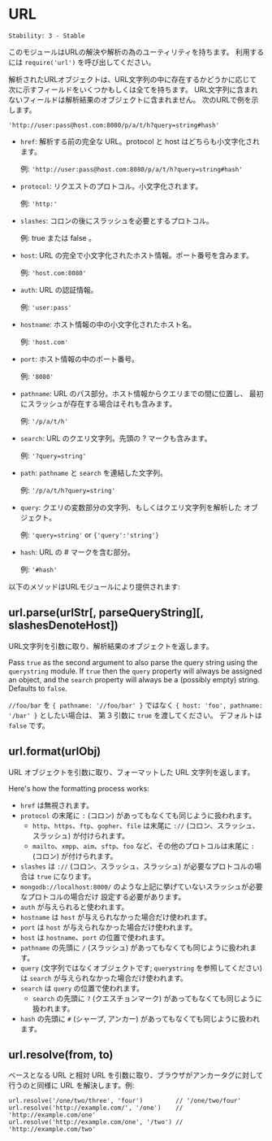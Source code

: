 # URL

    Stability: 3 - Stable

<!--
This module has utilities for URL resolution and parsing.
Call `require('url')` to use it.
-->

このモジュールはURLの解決や解析の為のユーティリティを持ちます。
利用するには `require('url')` を呼び出してください。

<!--
Parsed URL objects have some or all of the following fields, depending on
whether or not they exist in the URL string. Any parts that are not in the URL
string will not be in the parsed object. Examples are shown for the URL
-->

解析されたURLオブジェクトは、URL文字列の中に存在するかどうかに応じて
次に示すフィールドをいくつかもしくは全てを持ちます。
URL文字列に含まれないフィールドは解析結果のオブジェクトに含まれません。
次のURLで例を示します。

`'http://user:pass@host.com:8080/p/a/t/h?query=string#hash'`

<!--
* `href`: The full URL that was originally parsed. Both the protocol and host are lowercased.

    Example: `'http://user:pass@host.com:8080/p/a/t/h?query=string#hash'`

* `protocol`: The request protocol, lowercased.

    Example: `'http:'`

* `slashes`: The protocol requires slashes after the colon

    Example: true or false

* `host`: The full lowercased host portion of the URL, including port
  information.

    Example: `'host.com:8080'`

* `auth`: The authentication information portion of a URL.

    Example: `'user:pass'`

* `hostname`: Just the lowercased hostname portion of the host.

    Example: `'host.com'`

* `port`: The port number portion of the host.

    Example: `'8080'`

* `pathname`: The path section of the URL, that comes after the host and
  before the query, including the initial slash if present.

    Example: `'/p/a/t/h'`

* `search`: The 'query string' portion of the URL, including the leading
  question mark.

    Example: `'?query=string'`

* `path`: Concatenation of `pathname` and `search`.

    Example: `'/p/a/t/h?query=string'`

* `query`: Either the 'params' portion of the query string, or a
  querystring-parsed object.

    Example: `'query=string'` or `{'query':'string'}`

* `hash`: The 'fragment' portion of the URL including the pound-sign.

    Example: `'#hash'`
-->

* `href`: 解析する前の完全な URL。protocol と host はどちらも小文字化されます。

    例: `'http://user:pass@host.com:8080/p/a/t/h?query=string#hash'`

* `protocol`: リクエストのプロトコル。小文字化されます。

    例: `'http:'`

* `slashes`: コロンの後にスラッシュを必要とするプロトコル。

    例: true または false 。

* `host`: URL の完全で小文字化されたホスト情報。ポート番号を含みます。

    例: `'host.com:8080'`

* `auth`: URL の認証情報。

    例: `'user:pass'`

* `hostname`: ホスト情報の中の小文字化されたホスト名。

    例: `'host.com'`

* `port`: ホスト情報の中のポート番号。

    例: `'8080'`

* `pathname`: URL のパス部分。ホスト情報からクエリまでの間に位置し、
  最初にスラッシュが存在する場合はそれも含みます。

    例: `'/p/a/t/h'`

* `search`: URL のクエリ文字列。先頭の ? マークも含みます。

    例: `'?query=string'`

* `path`: `pathname` と `search` を連結した文字列。

    例: `'/p/a/t/h?query=string'`

* `query`: クエリの変数部分の文字列、もしくはクエリ文字列を解析した
  オブジェクト。

    例: `'query=string'` or `{'query':'string'}`

* `hash`: URL の # マークを含む部分。

    例: `'#hash'`

<!--
The following methods are provided by the URL module:
-->

以下のメソッドはURLモジュールにより提供されます:

## url.parse(urlStr[, parseQueryString][, slashesDenoteHost])

<!--
Take a URL string, and return an object.
-->

URL文字列を引数に取り、解析結果のオブジェクトを返します。

Pass `true` as the second argument to also parse the query string using the
`querystring` module. If `true` then the `query` property will always be
assigned an object, and the `search` property will always be a (possibly
empty) string.  Defaults to `false`.

<!--
Pass `true` as the third argument to treat `//foo/bar` as
`{ host: 'foo', pathname: '/bar' }` rather than
`{ pathname: '//foo/bar' }`. Defaults to `false`.
-->

`//foo/bar` を `{ pathname: '//foo/bar' }` ではなく
`{ host: 'foo', pathname: '/bar' }` としたい場合は、
第 3 引数に `true` を渡してください。
デフォルトは `false` です。

## url.format(urlObj)

<!--
Take a parsed URL object, and return a formatted URL string.
-->

URL オブジェクトを引数に取り、フォーマットした URL 文字列を返します。

Here's how the formatting process works:

<!--
* `href` will be ignored.
* `protocol` is treated the same with or without the trailing `:` (colon).
  * The protocols `http`, `https`, `ftp`, `gopher`, `file` will be
    postfixed with `://` (colon-slash-slash).
  * All other protocols `mailto`, `xmpp`, `aim`, `sftp`, `foo`, etc will
    be postfixed with `:` (colon)
* `slashes` set to `true` if the protocol requires `://` (colon-slash-slash)
  * Only needs to be set for protocols not previously listed as requiring
    slashes, such as `mongodb://localhost:8000/`
* `auth` will be used if present.
* `hostname` will only be used if `host` is absent.
* `port` will only be used if `host` is absent.
* `host` will be used in place of `hostname` and `port`
* `pathname` is treated the same with or without the leading `/` (slash).
* `query` (object; see `querystring`) will only be used if `search` is absent.
* `search` will be used in place of `query`.
  * It is treated the same with or without the leading `?` (question mark).
* `hash` is treated the same with or without the leading `#` (pound sign, anchor).
-->

* `href` は無視されます。
* `protocol` の末尾に `:` (コロン) があってもなくても同じように扱われます。
  * `http`、`https`、`ftp`、`gopher`、`file` は末尾に `://`
    (コロン、スラッシュ、スラッシュ) が付けられます。
  * `mailto`、`xmpp`、`aim`、`sftp`、`foo` など、その他のプロトコルは末尾に `:`
    (コロン) が付けられます。
* `slashes` は `://` (コロン、スラッシュ、スラッシュ) が必要なプロトコルの場合は `true` になります。
 * `mongodb://localhost:8000/` のような上記に挙げていないスラッシュが必要なプロトコルの場合だけ
   設定する必要があります。
* `auth` が与えられると使われます。
* `hostname` は `host` が与えられなかった場合だけ使われます。
* `port` は `host` が与えられなかった場合だけ使われます。
* `host` は `hostname`、`port` の位置で使われます。
* `pathname` の先頭に `/` (スラッシュ) があってもなくても同じように扱われます。
* `query` (文字列ではなくオブジェクトです; `querystring` を参照してください) は `search` が与えられなかった場合だけ使われます。
* `search` は `query` の位置で使われます。
  * `search` の先頭に `?` (クエスチョンマーク) があってもなくても同じように扱われます。
* `hash` の先頭に `#` (シャープ, アンカー) があってもなくても同じように扱われます。

## url.resolve(from, to)

<!--
Take a base URL, and a href URL, and resolve them as a browser would for
an anchor tag.  Examples:
-->

ベースとなる URL と相対 URL を引数に取り、ブラウザがアンカータグに対して行うのと同様に URL を解決します。例:

    url.resolve('/one/two/three', 'four')         // '/one/two/four'
    url.resolve('http://example.com/', '/one')    // 'http://example.com/one'
    url.resolve('http://example.com/one', '/two') // 'http://example.com/two'
